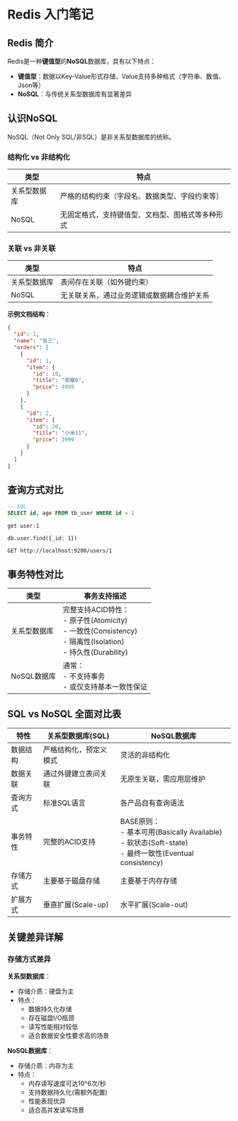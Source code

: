 # Redis 入门笔记

## Redis 简介
Redis是一种**键值型**的**NoSQL**数据库，具有以下特点：
- **键值型**：数据以Key-Value形式存储，Value支持多种格式（字符串、数值、Json等）
- **NoSQL**：与传统关系型数据库有显著差异

## 认识NoSQL
NoSQL（Not Only SQL/非SQL）是非关系型数据库的统称。

### 结构化 vs 非结构化
| 类型       | 特点                                                                 |
|------------|----------------------------------------------------------------------|
| 关系型数据库 | 严格的结构约束（字段名、数据类型、字段约束等）                       |
| NoSQL      | 无固定格式，支持键值型、文档型、图格式等多种形式                     |

### 关联 vs 非关联
| 类型       | 特点                                                                 |
|------------|----------------------------------------------------------------------|
| 关系型数据库 | 表间存在关联（如外键约束）                                           |
| NoSQL      | 无关联关系，通过业务逻辑或数据耦合维护关系                           |

**示例文档结构**：
```json
{
  "id": 1,
  "name": "张三",
  "orders": [
    {
      "id": 1,
      "item": {
        "id": 10, 
        "title": "荣耀6", 
        "price": 4999
      }
    },
    {
      "id": 2,
      "item": {
        "id": 20, 
        "title": "小米11", 
        "price": 3999
      }
    }
  ]
}
```
## 查询方式对比

```sql
-- SQL
SELECT id, age FROM tb_user WHERE id = 1
```

``` Redis
get user:1
```

``` MongoDB
db.user.find({_id: 1})
```

``` Elasticsearch
GET http://localhost:9200/users/1
```

## 事务特性对比

| 类型           | 事务支持描述                               |
|----------------|--------------------------------------------|
| 关系型数据库   | 完整支持ACID特性：<br>- 原子性(Atomicity)<br>- 一致性(Consistency)<br>- 隔离性(Isolation)<br>- 持久性(Durability) |
| NoSQL数据库    | 通常：<br>- 不支持事务<br>- 或仅支持基本一致性保证 |

## SQL vs NoSQL 全面对比表

| 特性         | 关系型数据库(SQL)                        | NoSQL数据库                          |
|--------------|------------------------------------------|---------------------------------------|
| 数据结构     | 严格结构化，预定义模式                   | 灵活的非结构化                       |
| 数据关联     | 通过外键建立表间关联                     | 无原生关联，需应用层维护             |
| 查询方式     | 标准SQL语言                              | 各产品自有查询语法                   |
| 事务特性     | 完整的ACID支持                           | BASE原则：<br>- 基本可用(Basically Available)<br>- 软状态(Soft-state)<br>- 最终一致性(Eventual consistency) |
| 存储方式     | 主要基于磁盘存储                         | 主要基于内存存储                     |
| 扩展方式     | 垂直扩展(Scale-up)                       | 水平扩展(Scale-out)                  |

## 关键差异详解

### 存储方式差异

**关系型数据库**：
- 存储介质：硬盘为主
- 特点：
  - 数据持久化存储
  - 存在磁盘I/O瓶颈
  - 读写性能相对较低
  - 适合数据安全性要求高的场景

**NoSQL数据库**：
- 存储介质：内存为主
- 特点：
  - 内存读写速度可达10^6次/秒
  - 支持数据持久化(需额外配置)
  - 性能表现优异
  - 适合高并发读写场景

